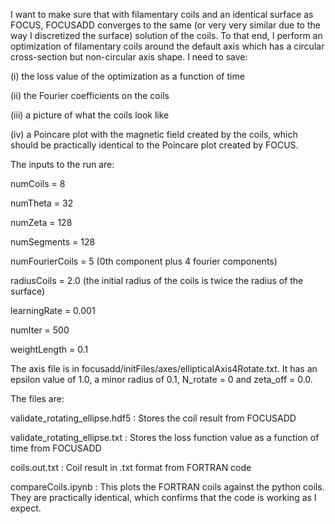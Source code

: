 I want to make sure that with filamentary coils and an identical surface as FOCUS, FOCUSADD converges to the same (or very very similar due to the way I discretized the surface) solution of the coils. To that end, I perform an optimization of filamentary coils around the default axis which has a circular cross-section but non-circular axis shape. I need to save:

(i) the loss value of the optimization as a function of time

(ii) the Fourier coefficients on the coils

(iii) a picture of what the coils look like

(iv) a Poincare plot with the magnetic field created by the coils, which should be practically identical to the Poincare plot created by FOCUS. 

The inputs to the run are:

numCoils = 8

numTheta = 32

numZeta = 128

numSegments = 128

numFourierCoils = 5 (0th component plus 4 fourier components)

radiusCoils = 2.0 (the initial radius of the coils is twice the radius of the surface)

learningRate = 0.001

numIter = 500

weightLength = 0.1


The axis file is in focusadd/initFiles/axes/ellipticalAxis4Rotate.txt. It has an epsilon value of 1.0, a minor radius of 0.1, N_rotate = 0 and zeta_off = 0.0. 


The files are:

validate_rotating_ellipse.hdf5 : Stores the coil result from FOCUSADD

validate_rotating_ellipse.txt : Stores the loss function value as a function of time from FOCUSADD

coils.out.txt : Coil result in .txt format from FORTRAN code

compareCoils.ipynb : This plots the FORTRAN coils against the python coils. They are practically identical, which confirms that the code is working as I expect. 
